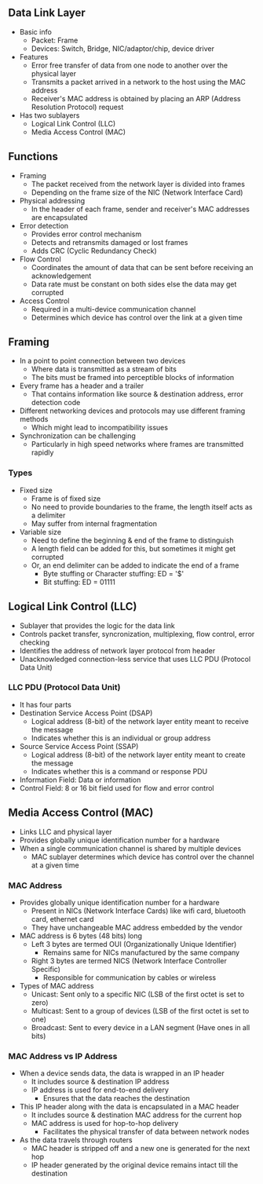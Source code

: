 ## Data Link Layer
- Basic info
  - Packet: Frame
  - Devices: Switch, Bridge, NIC/adaptor/chip, device driver
- Features
  - Error free transfer of data from one node to another over the physical layer
  - Transmits a packet arrived in a network to the host using the MAC address
  - Receiver's MAC address is obtained by placing an ARP (Address Resolution Protocol) request
- Has two sublayers
  - Logical Link Control (LLC)
  - Media Access Control (MAC)

## Functions
- Framing
  - The packet received from the network layer is divided into frames
  - Depending on the frame size of the NIC (Network Interface Card)
- Physical addressing
  - In the header of each frame, sender and receiver's MAC addresses are encapsulated
- Error detection
  - Provides error control mechanism
  - Detects and retransmits damaged or lost frames
  - Adds CRC (Cyclic Redundancy Check)
- Flow Control
  - Coordinates the amount of data that can be sent before receiving an acknowledgement
  - Data rate must be constant on both sides else the data may get corrupted
- Access Control
  - Required in a multi-device communication channel
  - Determines which device has control over the link at a given time

## Framing
- In a point to point connection between two devices
  - Where data is transmitted as a stream of bits
  - The bits must be framed into perceptible blocks of information
- Every frame has a header and a trailer
  - That contains information like source & destination address, error detection code
- Different networking devices and protocols may use different framing methods
  - Which might lead to incompatibility issues
- Synchronization can be challenging
  - Particularly in high speed networks where frames are transmitted rapidly

### Types
- Fixed size
  - Frame is of fixed size
  - No need to provide boundaries to the frame, the length itself acts as a delimiter
  - May suffer from internal fragmentation
- Variable size
  - Need to define the beginning & end of the frame to distinguish
  - A length field can be added for this, but sometimes it might get corrupted
  - Or, an end delimiter can be added to indicate the end of a frame
    - Byte stuffing or Character stuffing: ED = '$'
    - Bit stuffing: ED = 01111

## Logical Link Control (LLC)
- Sublayer that provides the logic for the data link
- Controls packet transfer, syncronization, multiplexing, flow control, error checking
- Identifies the address of network layer protocol from header
- Unacknowledged connection-less service that uses LLC PDU (Protocol Data Unit)

### LLC PDU (Protocol Data Unit)
- It has four parts
- Destination Service Access Point (DSAP)
  - Logical address (8-bit) of the network layer entity meant to receive the message
  - Indicates whether this is an individual or group address
- Source Service Access Point (SSAP)
  - Logical address (8-bit) of the network layer entity meant to create the message
  - Indicates whether this is a command or response PDU
- Information Field: Data or information
- Control Field: 8 or 16 bit field used for flow and error control

## Media Access Control (MAC)
- Links LLC and physical layer
- Provides globally unique identification number for a hardware
- When a single communication channel is shared by multiple devices
  - MAC sublayer determines which device has control over the channel at a given time

### MAC Address
- Provides globally unique identification number for a hardware
  - Present in NICs (Network Interface Cards) like wifi card, bluetooth card, ethernet card
  - They have unchangeable MAC address embedded by the vendor
- MAC address is 6 bytes (48 bits) long
  - Left 3 bytes are termed OUI (Organizationally Unique Identifier)
    - Remains same for NICs manufactured by the same company
  - Right 3 bytes are termed NICS (Network Interface Controller Specific)
    - Responsible for communication by cables or wireless
- Types of MAC address
  - Unicast: Sent only to a specific NIC (LSB of the first octet is set to zero)
  - Multicast: Sent to a group of devices (LSB of the first octet is set to one)
  - Broadcast: Sent to every device in a LAN segment (Have ones in all bits)

### MAC Address vs IP Address
- When a device sends data, the data is wrapped in an IP header
  - It includes source & destination IP address
  - IP address is used for end-to-end delivery
    - Ensures that the data reaches the destination
- This IP header along with the data is encapsulated in a MAC header
  - It includes source & destination MAC address for the current hop
  - MAC address is used for hop-to-hop delivery
    - Facilitates the physical transfer of data between network nodes
- As the data travels through routers
  - MAC header is stripped off and a new one is generated for the next hop
  - IP header generated by the original device remains intact till the destination
